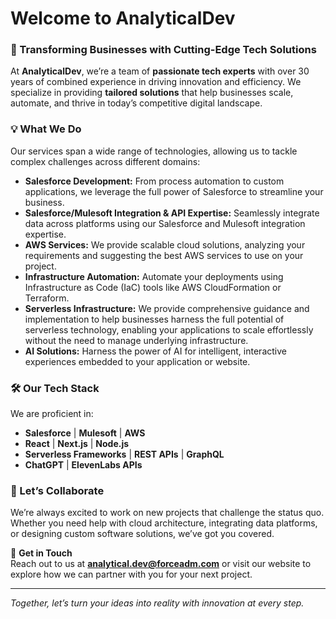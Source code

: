 # Welcome to AnalyticalDev

### 🚀 Transforming Businesses with Cutting-Edge Tech Solutions

At **AnalyticalDev**, we’re a team of **passionate tech experts** with over 30 years of combined experience in driving innovation and efficiency. We specialize in providing **tailored solutions** that help businesses scale, automate, and thrive in today’s competitive digital landscape.

### 💡 What We Do

Our services span a wide range of technologies, allowing us to tackle complex challenges across different domains:

- **Salesforce Development:** From process automation to custom applications, we leverage the full power of Salesforce to streamline your business.
- **Salesforce/Mulesoft Integration & API Expertise:** Seamlessly integrate data across platforms using our Salesforce and Mulesoft integration expertise.
- **AWS Services:** We provide scalable cloud solutions, analyzing your requirements and suggesting the best AWS services to use on your project.
- **Infrastructure Automation:** Automate your deployments using Infrastructure as Code (IaC) tools like AWS CloudFormation or Terraform.
- **Serverless Infrastructure:** We provide comprehensive guidance and implementation to help businesses harness the full potential of serverless technology, enabling your applications to scale effortlessly without the need to manage underlying infrastructure. 
- **AI Solutions:** Harness the power of AI for intelligent, interactive experiences embedded to your application or website.
  
### 🛠 Our Tech Stack
We are proficient in:

- **Salesforce** | **Mulesoft** | **AWS** 
- **React** | **Next.js** | **Node.js**
- **Serverless Frameworks** | **REST APIs** | **GraphQL**
- **ChatGPT** | **ElevenLabs APIs**

### 🤝 Let’s Collaborate
We’re always excited to work on new projects that challenge the status quo. Whether you need help with cloud architecture, integrating data platforms, or designing custom software solutions, we’ve got you covered.

📧 **Get in Touch**  
Reach out to us at **analytical.dev@forceadm.com** or visit our website to explore how we can partner with you for your next project.

---

*Together, let’s turn your ideas into reality with innovation at every step.*


